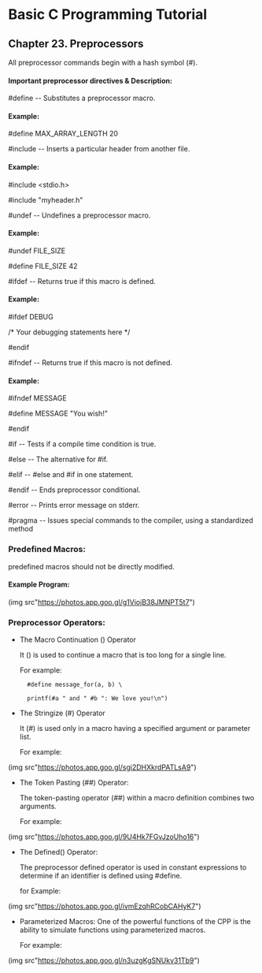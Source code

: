 # Basic C Programming Tutorial

## Chapter 23. Preprocessors

All preprocessor commands begin with a hash symbol (#).
 
#### Important preprocessor directives & Description:

#define -- Substitutes a preprocessor macro.

#### Example:

#define MAX_ARRAY_LENGTH 20

#include -- Inserts a particular header from another file.

#### Example:

#include <stdio.h>

#include "myheader.h"

#undef -- Undefines a preprocessor macro.

#### Example:

#undef FILE_SIZE

#define FILE_SIZE 42

#ifdef -- Returns true if this macro is defined.

#### Example:

#ifdef DEBUG

/* Your debugging statements here */

#endif

#ifndef -- Returns true if this macro is not defined.

#### Example:

#ifndef MESSAGE

#define MESSAGE "You wish!"

#endif

#if -- Tests if a compile time condition is true.

#else -- The alternative for #if.

#elif -- #else and #if in one statement.

#endif -- Ends preprocessor conditional.

#error -- Prints error message on stderr.

#pragma -- Issues special commands to the compiler, using a standardized method

### Predefined Macros:

predefined macros should not be directly modified.

#### Example Program:

(img src"https://photos.app.goo.gl/g1ViojB38JMNPT5t7")


### Preprocessor Operators:

* The Macro Continuation (\) Operator
    
    It (\) is used to continue a macro that is too long for a single line. 
    
    For example:

        #define message_for(a, b) \
        
        printf(#a " and " #b ": We love you!\n")

* The Stringize (#) Operator
  
    It (#) is used only in a macro having a specified argument or parameter list. 
    
    For example:

(img src"https://photos.app.goo.gl/sgi2DHXkrdPATLsA9")

* The Token Pasting (##) Operator:
  
    The token-pasting operator (##) within a macro definition combines two arguments.

    For example:

(img src"https://photos.app.goo.gl/9U4Hk7FGvJzoUho16")    

* The Defined() Operator:
 
    The preprocessor defined operator is used in constant expressions to determine if an identifier is defined using #define. 

    for Example:

(img src"https://photos.app.goo.gl/ivmEzqhRCobCAHyK7")

* Parameterized Macros:
    One of the powerful functions of the CPP is the ability to simulate functions using parameterized macros.

    For example:

(img src"https://photos.app.goo.gl/n3uzgKgSNUkv31Tb9")
